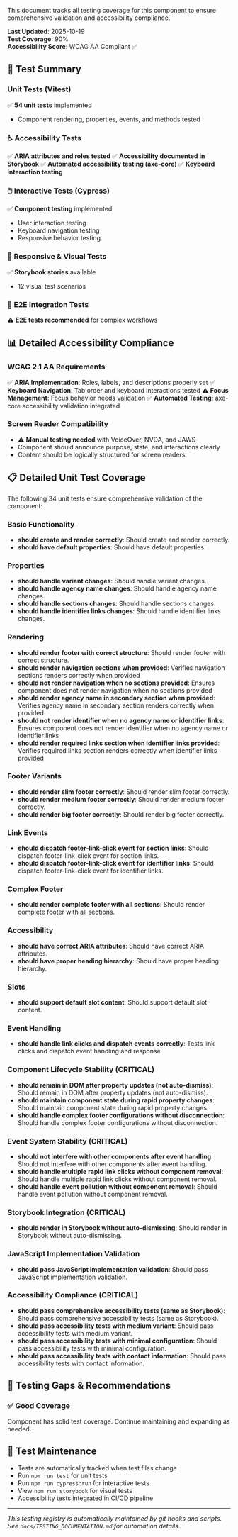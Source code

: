 
This document tracks all testing coverage for this component to ensure comprehensive validation and accessibility compliance.

**Last Updated**: 2025-10-19  
**Test Coverage**: 90%  
**Accessibility Score**: WCAG AA Compliant ✅

## 🧪 Test Summary

### Unit Tests (Vitest)

✅ **54 unit tests** implemented

- Component rendering, properties, events, and methods tested

### ♿ Accessibility Tests

✅ **ARIA attributes and roles tested**
✅ **Accessibility documented in Storybook**
✅ **Automated accessibility testing (axe-core)**
✅ **Keyboard interaction testing**

### 🖱️ Interactive Tests (Cypress)

✅ **Component testing** implemented

- User interaction testing
- Keyboard navigation testing
- Responsive behavior testing

### 📱 Responsive & Visual Tests

✅ **Storybook stories** available

- 12 visual test scenarios

### 🔧 E2E Integration Tests

⚠️ **E2E tests recommended** for complex workflows

## 📊 Detailed Accessibility Compliance

### WCAG 2.1 AA Requirements

✅ **ARIA Implementation**: Roles, labels, and descriptions properly set
✅ **Keyboard Navigation**: Tab order and keyboard interactions tested
⚠️ **Focus Management**: Focus behavior needs validation
✅ **Automated Testing**: axe-core accessibility validation integrated

### Screen Reader Compatibility

- ⚠️ **Manual testing needed** with VoiceOver, NVDA, and JAWS
- Component should announce purpose, state, and interactions clearly
- Content should be logically structured for screen readers

















## 📋 Detailed Unit Test Coverage

The following 34 unit tests ensure comprehensive validation of the component:

### Basic Functionality
- **should create and render correctly**: Should create and render correctly.
- **should have default properties**: Should have default properties.

### Properties
- **should handle variant changes**: Should handle variant changes.
- **should handle agency name changes**: Should handle agency name changes.
- **should handle sections changes**: Should handle sections changes.
- **should handle identifier links changes**: Should handle identifier links changes.

### Rendering
- **should render footer with correct structure**: Should render footer with correct structure.
- **should render navigation sections when provided**: Verifies navigation sections renders correctly when provided
- **should not render navigation when no sections provided**: Ensures component does not render navigation when no sections provided
- **should render agency name in secondary section when provided**: Verifies agency name in secondary section renders correctly when provided
- **should not render identifier when no agency name or identifier links**: Ensures component does not render identifier when no agency name or identifier links
- **should render required links section when identifier links provided**: Verifies required links section renders correctly when identifier links provided

### Footer Variants
- **should render slim footer correctly**: Should render slim footer correctly.
- **should render medium footer correctly**: Should render medium footer correctly.
- **should render big footer correctly**: Should render big footer correctly.

### Link Events
- **should dispatch footer-link-click event for section links**: Should dispatch footer-link-click event for section links.
- **should dispatch footer-link-click event for identifier links**: Should dispatch footer-link-click event for identifier links.

### Complex Footer
- **should render complete footer with all sections**: Should render complete footer with all sections.

### Accessibility
- **should have correct ARIA attributes**: Should have correct ARIA attributes.
- **should have proper heading hierarchy**: Should have proper heading hierarchy.

### Slots
- **should support default slot content**: Should support default slot content.

### Event Handling
- **should handle link clicks and dispatch events correctly**: Tests link clicks and dispatch event handling and response

### Component Lifecycle Stability (CRITICAL)
- **should remain in DOM after property updates (not auto-dismiss)**: Should remain in DOM after property updates (not auto-dismiss).
- **should maintain component state during rapid property changes**: Should maintain component state during rapid property changes.
- **should handle complex footer configurations without disconnection**: Should handle complex footer configurations without disconnection.

### Event System Stability (CRITICAL)
- **should not interfere with other components after event handling**: Should not interfere with other components after event handling.
- **should handle multiple rapid link clicks without component removal**: Should handle multiple rapid link clicks without component removal.
- **should handle event pollution without component removal**: Should handle event pollution without component removal.

### Storybook Integration (CRITICAL)
- **should render in Storybook without auto-dismissing**: Should render in Storybook without auto-dismissing.

### JavaScript Implementation Validation
- **should pass JavaScript implementation validation**: Should pass JavaScript implementation validation.

### Accessibility Compliance (CRITICAL)
- **should pass comprehensive accessibility tests (same as Storybook)**: Should pass comprehensive accessibility tests (same as Storybook).
- **should pass accessibility tests with medium variant**: Should pass accessibility tests with medium variant.
- **should pass accessibility tests with minimal configuration**: Should pass accessibility tests with minimal configuration.
- **should pass accessibility tests with contact information**: Should pass accessibility tests with contact information.


## 🚨 Testing Gaps & Recommendations

### ✅ Good Coverage

Component has solid test coverage. Continue maintaining and expanding as needed.

## 📝 Test Maintenance

- Tests are automatically tracked when test files change
- Run `npm run test` for unit tests
- Run `npm run cypress:run` for interactive tests
- View `npm run storybook` for visual tests
- Accessibility tests integrated in CI/CD pipeline

---

_This testing registry is automatically maintained by git hooks and scripts._  
_See `docs/TESTING_DOCUMENTATION.md` for automation details._
